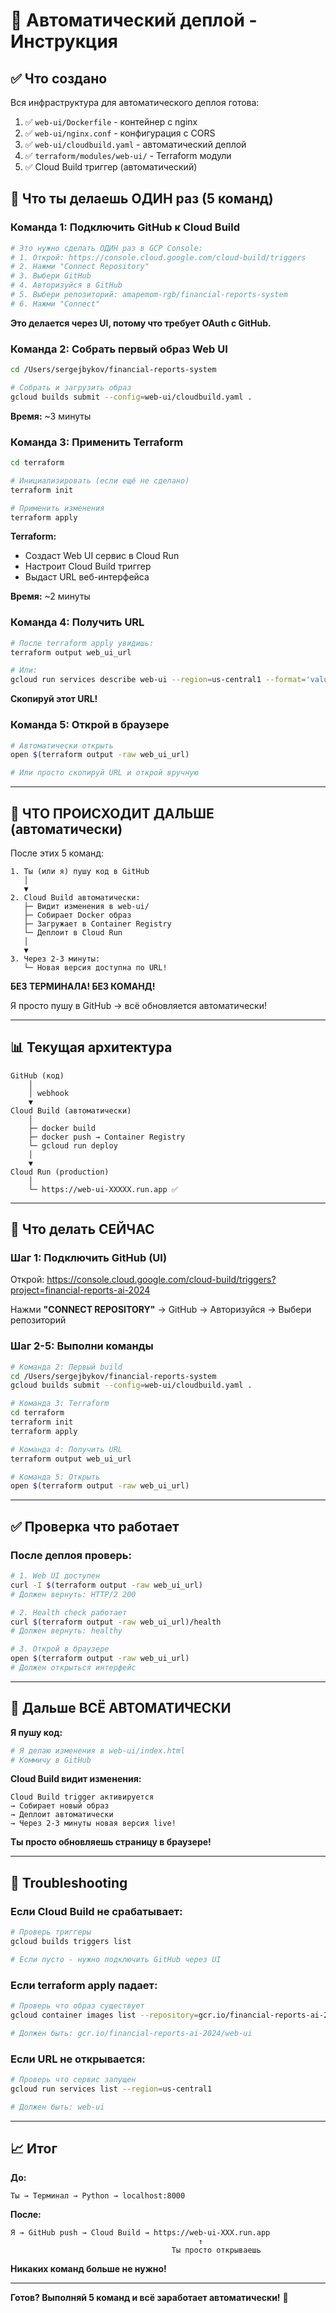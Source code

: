 # 🚀 Автоматический деплой - Инструкция

## ✅ Что создано

Вся инфраструктура для автоматического деплоя готова:

1. ✅ `web-ui/Dockerfile` - контейнер с nginx
2. ✅ `web-ui/nginx.conf` - конфигурация с CORS
3. ✅ `web-ui/cloudbuild.yaml` - автоматический деплой
4. ✅ `terraform/modules/web-ui/` - Terraform модули
5. ✅ Cloud Build триггер (автоматический)

## 🎯 Что ты делаешь ОДИН раз (5 команд)

### Команда 1: Подключить GitHub к Cloud Build

```bash
# Это нужно сделать ОДИН раз в GCP Console:
# 1. Открой: https://console.cloud.google.com/cloud-build/triggers
# 2. Нажми "Connect Repository"
# 3. Выбери GitHub
# 4. Авторизуйся в GitHub
# 5. Выбери репозиторий: amapemom-rgb/financial-reports-system
# 6. Нажми "Connect"
```

**Это делается через UI, потому что требует OAuth с GitHub.**

### Команда 2: Собрать первый образ Web UI

```bash
cd /Users/sergejbykov/financial-reports-system

# Собрать и загрузить образ
gcloud builds submit --config=web-ui/cloudbuild.yaml .
```

**Время:** ~3 минуты

### Команда 3: Применить Terraform

```bash
cd terraform

# Инициализировать (если ещё не сделано)
terraform init

# Применить изменения
terraform apply
```

**Terraform:**
- Создаст Web UI сервис в Cloud Run
- Настроит Cloud Build триггер
- Выдаст URL веб-интерфейса

**Время:** ~2 минуты

### Команда 4: Получить URL

```bash
# После terraform apply увидишь:
terraform output web_ui_url

# Или:
gcloud run services describe web-ui --region=us-central1 --format='value(status.url)'
```

**Скопируй этот URL!**

### Команда 5: Открой в браузере

```bash
# Автоматически открыть
open $(terraform output -raw web_ui_url)

# Или просто скопируй URL и открой вручную
```

---

## 🎉 ЧТО ПРОИСХОДИТ ДАЛЬШЕ (автоматически)

После этих 5 команд:

```
1. Ты (или я) пушу код в GitHub
   │
   ▼
2. Cloud Build автоматически:
   ├─ Видит изменения в web-ui/
   ├─ Собирает Docker образ
   ├─ Загружает в Container Registry
   └─ Деплоит в Cloud Run
   │
   ▼
3. Через 2-3 минуты:
   └─ Новая версия доступна по URL!
```

**БЕЗ ТЕРМИНАЛА! БЕЗ КОМАНД!**

Я просто пушу в GitHub → всё обновляется автоматически!

---

## 📊 Текущая архитектура

```
GitHub (код)
    │
    │ webhook
    ▼
Cloud Build (автоматически)
    │
    ├─ docker build
    ├─ docker push → Container Registry
    └─ gcloud run deploy
    │
    ▼
Cloud Run (production)
    │
    └─ https://web-ui-XXXXX.run.app ✅
```

---

## 🔧 Что делать СЕЙЧАС

### Шаг 1: Подключить GitHub (UI)

Открой: https://console.cloud.google.com/cloud-build/triggers?project=financial-reports-ai-2024

Нажми **"CONNECT REPOSITORY"** → GitHub → Авторизуйся → Выбери репозиторий

### Шаг 2-5: Выполни команды

```bash
# Команда 2: Первый build
cd /Users/sergejbykov/financial-reports-system
gcloud builds submit --config=web-ui/cloudbuild.yaml .

# Команда 3: Terraform
cd terraform
terraform init
terraform apply

# Команда 4: Получить URL
terraform output web_ui_url

# Команда 5: Открыть
open $(terraform output -raw web_ui_url)
```

---

## ✅ Проверка что работает

### После деплоя проверь:

```bash
# 1. Web UI доступен
curl -I $(terraform output -raw web_ui_url)
# Должен вернуть: HTTP/2 200

# 2. Health check работает
curl $(terraform output -raw web_ui_url)/health
# Должен вернуть: healthy

# 3. Открой в браузере
open $(terraform output -raw web_ui_url)
# Должен открыться интерфейс
```

---

## 🎯 Дальше ВСЁ АВТОМАТИЧЕСКИ

**Я пушу код:**
```bash
# Я делаю изменения в web-ui/index.html
# Коммичу в GitHub
```

**Cloud Build видит изменения:**
```
Cloud Build trigger активируется
→ Собирает новый образ
→ Деплоит автоматически
→ Через 2-3 минуты новая версия live!
```

**Ты просто обновляешь страницу в браузере!**

---

## 🐛 Troubleshooting

### Если Cloud Build не срабатывает:

```bash
# Проверь триггеры
gcloud builds triggers list

# Если пусто - нужно подключить GitHub через UI
```

### Если terraform apply падает:

```bash
# Проверь что образ существует
gcloud container images list --repository=gcr.io/financial-reports-ai-2024

# Должен быть: gcr.io/financial-reports-ai-2024/web-ui
```

### Если URL не открывается:

```bash
# Проверь что сервис запущен
gcloud run services list --region=us-central1

# Должен быть: web-ui
```

---

## 📈 Итог

**До:**
```
Ты → Терминал → Python → localhost:8000
```

**После:**
```
Я → GitHub push → Cloud Build → https://web-ui-XXX.run.app
                                          ↑
                                    Ты просто открываешь
```

**Никаких команд больше не нужно!**

---

**Готов? Выполняй 5 команд и всё заработает автоматически!** 🚀
